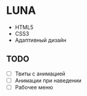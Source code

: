 # LUNA

* HTML5
* CSS3
* Адаптивный дизайн

## TODO

- [ ] Твиты с анимацией
- [ ] Анимации при наведении
- [ ] Рабочее меню